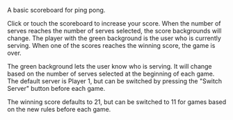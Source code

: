 A basic scoreboard for ping pong.

Click or touch the scoreboard to increase your score. When the number of serves reaches the number of serves selected, the score backgrounds will change. The player with the green background is the user who is currently serving. When one of the scores reaches the winning score, the game is over.

The green background lets the user know who is serving. It will change based on the number of serves selected at the beginning of each game. The default server is Player 1, but can be switched by pressing the "Switch Server" button before each game.

The winning score defaults to 21, but can be switched to 11 for games based on the new rules before each game.
